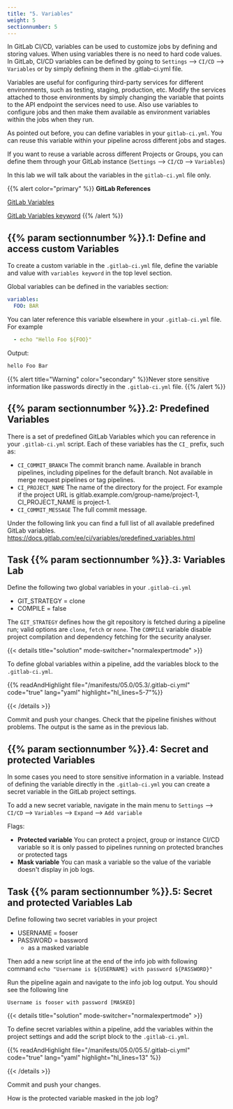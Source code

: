 ```yaml
---
title: "5. Variables"
weight: 5
sectionnumber: 5
---
```


In GitLab CI/CD, variables can be used to customize jobs by defining and storing values. When using variables there is no need to hard code values. In GitLab, CI/CD variables can be defined by going to `Settings` --> `CI/CD` --> `Variables`  or by simply defining them in the .gitlab-ci.yml file.

Variables are useful for configuring third-party services for different environments, such as testing, staging, production, etc. Modify the services attached to those environments by simply changing the variable that points to the API endpoint the services need to use. Also use variables to configure jobs and then make them available as environment variables within the jobs when they run.

As pointed out before, you can define variables in your `gitlab-ci.yml`. You can reuse this variable within your pipeline across different jobs and stages.

If you want to reuse a variable across different Projects or Groups, you can define them through your GitLab instance (`Settings` --> `CI/CD` --> `Variables`)

In this lab we will talk about the variables in the `gitlab-ci.yml` file only.

{{% alert color="primary" %}}
**GitLab References**

[GitLab Variables](https://docs.gitlab.com/ee/ci/variables/)

[GitLab Variables keyword](https://docs.gitlab.com/ee/ci/yaml/README.html#variables)
{{% /alert %}}


## {{% param sectionnumber %}}.1: Define and access custom Variables

To create a custom variable in the `.gitlab-ci.yml` file, define the variable and value with `variables keyword` in the top level section.

Global variables can be defined in the variables section:
```yaml
variables:
  FOO: BAR
```

You can later reference this variable elsewhere in your `.gitlab-ci.yml` file. For example
```yaml
  - echo "Hello Foo ${FOO}"
```

Output:
```bash
hello Foo Bar
```
{{% alert title="Warning" color="secondary" %}}Never store sensitive information like passwords directly in the `.gitlab-ci.yml` file. {{% /alert %}}
<!-- TODO -->

## {{% param sectionnumber %}}.2: Predefined Variables


There is a set of predefined GitLab Variables which you can reference in your `.gitlab-ci.yml` script.
Each of these variables has the `CI_` prefix, such as:

* `CI_COMMIT_BRANCH` The commit branch name. Available in branch pipelines, including pipelines for the default branch. Not available in merge request pipelines or tag pipelines.
* `CI_PROJECT_NAME` The name of the directory for the project. For example if the project URL is gitlab.example.com/group-name/project-1, CI_PROJECT_NAME is project-1.
* `CI_COMMIT_MESSAGE` The full commit message.

Under the following link you can find a full list of all available predefined GitLab variables.
https://docs.gitlab.com/ee/ci/variables/predefined_variables.html


## Task {{% param sectionnumber %}}.3: Variables Lab

Define the following two global variables in your `.gitlab-ci.yml`

* GIT_STRATEGY = clone
* COMPILE = false

The `GIT_STRATEGY` defines how the git repository is fetched during a pipeline run; valid options are `clone`, `fetch` or `none`.
The `COMPILE` variable disable project compilation and dependency fetching for the security analyser.

{{< details title="solution" mode-switcher="normalexpertmode" >}}

To define global variables within a pipeline, add the variables block to the `.gitlab-ci.yml`.

{{% readAndHighlight file="/manifests/05.0/05.3/.gitlab-ci.yml" code="true" lang="yaml" highlight="hl_lines=5-7"%}}

{{< /details >}}

Commit and push your changes. Check that the pipeline finishes without problems. The output is the same as in the previous lab.


## {{% param sectionnumber %}}.4: Secret and protected Variables

In some cases you need to store sensitive information in a variable. Instead of defining the variable directly in the `.gitlab-ci.yml` you can create a secret variable in the GitLab project settings.

To add a new secret variable, navigate in the main menu to `Settings` --> `CI/CD` --> `Variables` --> `Expand` --> `Add variable`

Flags:

* **Protected variable** You can protect a project, group or instance CI/CD variable so it is only passed to pipelines running on protected branches or protected tags
* **Mask variable** You can mask a variable so the value of the variable doesn't display in job logs.


## Task {{% param sectionnumber %}}.5: Secret and protected Variables Lab

Define following two secret variables in your project

* USERNAME = fooser
* PASSWORD = bassword
  * as a masked variable

Then add a new script line at the end of the info job with following command `echo "Username is ${USERNAME} with password ${PASSWORD}"`

Run the pipeline again and navigate to the info job log output. You should see the following line

`Username is fooser with password [MASKED]`

{{< details title="solution" mode-switcher="normalexpertmode" >}}

To define secret variables within a pipeline, add the variables within the project settings and add the script block to the `.gitlab-ci.yml`.

{{% readAndHighlight file="/manifests/05.0/05.5/.gitlab-ci.yml" code="true" lang="yaml" highlight="hl_lines=13" %}}

{{< /details >}}

Commit and push your changes.

How is the protected variable masked in the job log?

